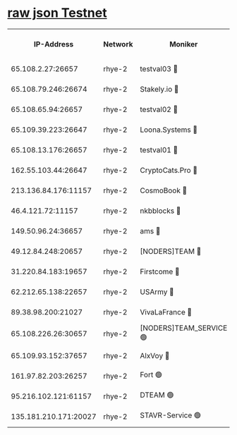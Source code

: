 
[raw json Testnet](https://rpc-check.quickt.stavr.tech/quickt/rpc-quickt-result.json)
=


<table><tr><th>IP-Address</th><th>Network</th><th>Moniker</th><th>Latest Block Height</th><th>Earliest Block Height</th><th>Catching Up</th><th>Tx Index</th><th>Voting Power</th><th>Scan Time</th></tr><tr><td>65.108.2.27:26657</td><td>rhye-2</td><td>testval03 🔴</td><td>382176</td><td>1</td><td>False</td><td>on</td><td>11002050</td><td>2024-01-17T17:45:43.637283289UTC</td></tr><tr><td>65.108.79.246:26674</td><td>rhye-2</td><td>Stakely.io 🔴</td><td>382176</td><td>1</td><td>False</td><td>on</td><td>10010</td><td>2024-01-17T17:45:48.141357039UTC</td></tr><tr><td>65.108.65.94:26657</td><td>rhye-2</td><td>testval02 🔴</td><td>382177</td><td>1</td><td>False</td><td>on</td><td>11002050</td><td>2024-01-17T17:45:51.000016503UTC</td></tr><tr><td>65.109.39.223:26647</td><td>rhye-2</td><td>Loona.Systems 🔴</td><td>382177</td><td>1</td><td>False</td><td>off</td><td>86949</td><td>2024-01-17T17:45:53.404728651UTC</td></tr><tr><td>65.108.13.176:26657</td><td>rhye-2</td><td>testval01 🔴</td><td>382177</td><td>1</td><td>False</td><td>on</td><td>13082010</td><td>2024-01-17T17:45:54.109815500UTC</td></tr><tr><td>162.55.103.44:26647</td><td>rhye-2</td><td>CryptoCats.Pro 🔴</td><td>382183</td><td>1</td><td>False</td><td>off</td><td>9999</td><td>2024-01-17T17:46:26.628870371UTC</td></tr><tr><td>213.136.84.176:11157</td><td>rhye-2</td><td>CosmoBook 🔴</td><td>382182</td><td>65301</td><td>False</td><td>off</td><td>1528057</td><td>2024-01-17T17:46:20.166372102UTC</td></tr><tr><td>46.4.121.72:11157</td><td>rhye-2</td><td>nkbblocks 🔴</td><td>382175</td><td>70101</td><td>False</td><td>off</td><td>81491</td><td>2024-01-17T17:45:35.607249603UTC</td></tr><tr><td>149.50.96.24:36657</td><td>rhye-2</td><td>ams 🔴</td><td>382180</td><td>133501</td><td>False</td><td>on</td><td>10786</td><td>2024-01-17T17:46:09.582332176UTC</td></tr><tr><td>49.12.84.248:20657</td><td>rhye-2</td><td>[NODERS]TEAM 🔴</td><td>382180</td><td>146001</td><td>False</td><td>on</td><td>59690</td><td>2024-01-17T17:46:07.193541673UTC</td></tr><tr><td>31.220.84.183:19657</td><td>rhye-2</td><td>Firstcome 🔴</td><td>382176</td><td>165001</td><td>False</td><td>off</td><td>724902</td><td>2024-01-17T17:45:43.216621038UTC</td></tr><tr><td>62.212.65.138:22657</td><td>rhye-2</td><td>USArmy 🔴</td><td>382176</td><td>198001</td><td>False</td><td>on</td><td>59069</td><td>2024-01-17T17:45:42.790410507UTC</td></tr><tr><td>89.38.98.200:21027</td><td>rhye-2</td><td>VivaLaFrance 🔴</td><td>382175</td><td>220501</td><td>False</td><td>off</td><td>10000</td><td>2024-01-17T17:45:37.981221916UTC</td></tr><tr><td>65.108.226.26:30657</td><td>rhye-2</td><td>[NODERS]TEAM_SERVICE 🟢</td><td>382177</td><td>241501</td><td>False</td><td>on</td><td>0</td><td>2024-01-17T17:45:53.742100139UTC</td></tr><tr><td>65.109.93.152:37657</td><td>rhye-2</td><td>AlxVoy 🔴</td><td>382176</td><td>315173</td><td>False</td><td>on</td><td>143351</td><td>2024-01-17T17:45:40.429068028UTC</td></tr><tr><td>161.97.82.203:26257</td><td>rhye-2</td><td>Fort 🟢</td><td>382175</td><td>330438</td><td>False</td><td>on</td><td>0</td><td>2024-01-17T17:45:35.332690409UTC</td></tr><tr><td>95.216.102.121:61157</td><td>rhye-2</td><td>DTEAM 🟢</td><td>382176</td><td>367601</td><td>False</td><td>on</td><td>0</td><td>2024-01-17T17:45:48.568416182UTC</td></tr><tr><td>135.181.210.171:20027</td><td>rhye-2</td><td>STAVR-Service 🟢</td><td>382179</td><td>379501</td><td>False</td><td>on</td><td>0</td><td>2024-01-17T17:46:04.801427028UTC</td></tr></table>